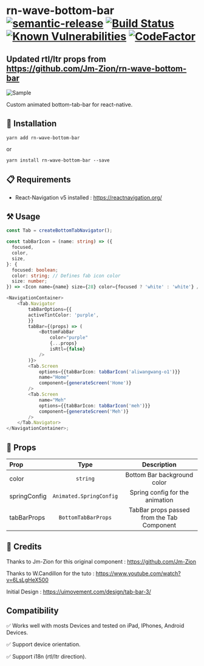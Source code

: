 # rn-wave-bottom-bar [![semantic-release](https://img.shields.io/badge/%20%20%F0%9F%93%A6%F0%9F%9A%80-semantic--release-e10079.svg)](https://github.com/semantic-release/semantic-release) [![Build Status](https://travis-ci.org/Jm-Zion/rn-wave-bottom-bar.svg?branch=master)](https://travis-ci.org/Jm-Zion/rn-wave-bottom-bar) [![Known Vulnerabilities](https://snyk.io/test/github/Jm-Zion/rn-wave-bottom-bar/badge.svg)](https://snyk.io/test/github/Jm-Zion/rn-wave-bottom-bar) [![CodeFactor](https://www.codefactor.io/repository/github/jm-zion/rn-wave-bottom-bar/badge)](https://www.codefactor.io/repository/github/jm-zion/rn-wave-bottom-bar)

## Updated rtl/ltr props from https://github.com/Jm-Zion/rn-wave-bottom-bar

![Sample](./myVideo.gif)

Custom animated bottom-tab-bar for react-native.

## 💾 Installation

```
yarn add rn-wave-bottom-bar
```

or

```
yarn install rn-wave-bottom-bar --save
```

## 📋 Requirements

- React-Navigation v5 installed : https://reactnavigation.org/

## ⚒️ Usage

```typescript
const Tab = createBottomTabNavigator();

const tabBarIcon = (name: string) => ({
  focused,
  color,
  size,
}: {
  focused: boolean;
  color: string; // Defines fab icon color
  size: number;
}) => <Icon name={name} size={28} color={focused ? 'white' : 'white'} />;

<NavigationContainer>
	<Tab.Navigator
		tabBarOptions={{
		activeTintColor: 'purple',
		}}
		tabBar={(props) => (
			<BottomFabBar
				color="purple"
				{...props}
				isRtl={false}
			/>
		)}>
		<Tab.Screen
			options={{tabBarIcon: tabBarIcon('aliwangwang-o1')}}
			name="Home"
			component={generateScreen('Home')}
		/>
		<Tab.Screen
			name="Meh"
			options={{tabBarIcon: tabBarIcon('meh')}}
			component={generateScreen('Meh')}
		/>
	</Tab.Navigator>
</NavigationContainer>;
```

## 🔧 Props

| Prop         |          Type           |                Description                 |
| :----------- | :---------------------: | :----------------------------------------: |
| color        |        `string`         |        Bottom Bar background color         |
| springConfig | `Animated.SpringConfig` |      Spring config for the animation       |
| tabBarProps  |   `BottomTabBarProps`   | TabBar props passed from the Tab Component |

## 📄 Credits

Thanks to Jm-Zion for this original component : https://github.com/Jm-Zion

Thanks to W.Candillon for the tuto : https://www.youtube.com/watch?v=6LsLgHeX500

Initial Design : https://uimovement.com/design/tab-bar-3/

## Compatibility

✅ Works well with mosts Devices and tested on iPad, IPhones, Android Devices.

✅ Support device orientation.

✅ Support i18n (rtl/ltr direction).
